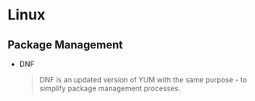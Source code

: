 # Linux

## Package Management
- DNF
    > DNF is an updated version of YUM with the same purpose - to simplify package management processes.